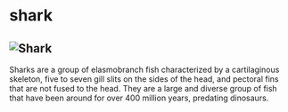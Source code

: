 <!-- Shark -->
# shark
![Shark](https://upload.wikimedia.org/wikipedia/commons/5/56/Great_white_shark_south_africa.jpg)
---
Sharks are a group of elasmobranch fish characterized by a cartilaginous skeleton, five to seven gill slits on the sides of the head, and pectoral fins that are not fused to the head. They are a large and diverse group of fish that have been around for over 400 million years, predating dinosaurs.
